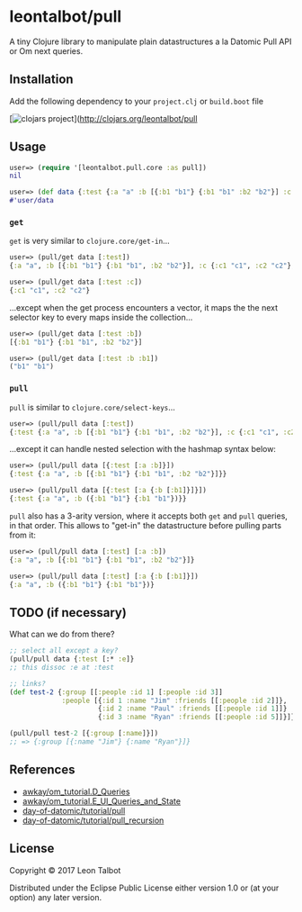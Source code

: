 # leontalbot/pull

A tiny Clojure library to manipulate plain datastructures a la Datomic Pull API or Om next queries. 

## Installation
Add the following dependency to your `project.clj` or `build.boot` file

[![clojars project](http://clojars.org/leontalbot/pull/latest-version.svg)](http://clojars.org/leontalbot/pull

## Usage

```clojure
user=> (require '[leontalbot.pull.core :as pull])
nil

user=> (def data {:test {:a "a" :b [{:b1 "b1"} {:b1 "b1" :b2 "b2"}] :c {:c1 "c1" :c2 "c2"} :d #{"d"} :e [1 2 3]}})
#'user/data
```

### `get`

`get` is very similar to `clojure.core/get-in`...

```clojure
user=> (pull/get data [:test])
{:a "a", :b [{:b1 "b1"} {:b1 "b1", :b2 "b2"}], :c {:c1 "c1", :c2 "c2"}, :d #{"d"}, :e [1 2 3]}

user=> (pull/get data [:test :c])
{:c1 "c1", :c2 "c2"}
```
...except when the get process encounters a vector, it maps the the next selector key to every maps inside the collection...

```clojure
user=> (pull/get data [:test :b])
[{:b1 "b1"} {:b1 "b1", :b2 "b2"}]

user=> (pull/get data [:test :b :b1])
("b1" "b1")
```

### `pull`
`pull` is similar to `clojure.core/select-keys`...

```clojure
user=> (pull/pull data [:test])
{:test {:a "a", :b [{:b1 "b1"} {:b1 "b1", :b2 "b2"}], :c {:c1 "c1", :c2 "c2"}, :d #{"d"}, :e [1 2 3]}}
```

...except it can handle nested selection with the hashmap syntax below:

```clojure
user=> (pull/pull data [{:test [:a :b]}])
{:test {:a "a", :b [{:b1 "b1"} {:b1 "b1", :b2 "b2"}]}}

user=> (pull/pull data [{:test [:a {:b [:b1]}]}])
{:test {:a "a", :b ({:b1 "b1"} {:b1 "b1"})}}

```

`pull` also has a 3-arity version, where it accepts both `get` and `pull` queries, in that order. This allows to "get-in" the datastructure before pulling parts from it:

```clojure
user=> (pull/pull data [:test] [:a :b])
{:a "a", :b [{:b1 "b1"} {:b1 "b1", :b2 "b2"}]}

user=> (pull/pull data [:test] [:a {:b [:b1]}])
{:a "a", :b ({:b1 "b1"} {:b1 "b1"})}
```

## TODO (if necessary)

What can we do from there?

```clojure
;; select all except a key?
(pull/pull data {:test [:* :e]}
;; this dissoc :e at :test

;; links?
(def test-2 {:group [[:people :id 1] [:people :id 3]] 
             :people [{:id 1 :name "Jim" :friends [[:people :id 2]]},
                      {:id 2 :name "Paul" :friends [[:people :id 1]]}
                      {:id 3 :name "Ryan" :friends [[:people :id 5]]}]})

(pull/pull test-2 [{:group [:name]}])
;; => {:group [{:name "Jim"} {:name "Ryan"}]}

```

## References
* [awkay/om_tutorial.D_Queries](https://awkay.github.io/om-tutorial/#!/om_tutorial.D_Queries)
* [awkay/om_tutorial.E_UI_Queries_and_State](https://awkay.github.io/om-tutorial/#!/om_tutorial.E_UI_Queries_and_State)
* [day-of-datomic/tutorial/pull](https://github.com/Datomic/day-of-datomic/blob/master/tutorial/pull.clj)
* [day-of-datomic/tutorial/pull_recursion](https://github.com/Datomic/day-of-datomic/blob/master/tutorial/pull_recursion.clj)

## License

Copyright © 2017 Leon Talbot

Distributed under the Eclipse Public License either version 1.0 or (at your option) any later version.
